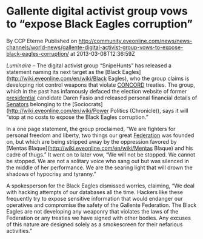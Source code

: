 # Gallente digital activist group vows to “expose Black Eagles corruption”
By CCP Eterne
Published on http://community.eveonline.com/news/news-channels/world-news/gallente-digital-activist-group-vows-to-expose-black-eagles-corruption/ at 2013-03-08T12:36:59Z

_Luminaire –_ The digital activist group “SnipeHunts” has released a statement naming its next target as the [Black Eagles](http://wiki.eveonline.com/en/wiki/Black Eagles), who the group claims is developing riot control weapons that violate [CONCORD](http://wiki.eveonline.com/en/wiki/CONCORD) treaties. The group, which in the past has infamously defaced the election website of former [presidential](http://wiki.eveonline.com/en/wiki/President) candidate Daren Fasio and released personal financial details of [Senators](http://wiki.eveonline.com/en/wiki/Senate) belonging to the [Sociocrats](http://wiki.eveonline.com/en/wiki/Power Politics (Chronicle)), says it will “stop at no costs to expose the Black Eagles corruption.”

In a one page statement, the group proclaimed, “We are fighters for personal freedom and liberty, two things our great [Federation](http://wiki.eveonline.com/en/wiki/Gallente) was founded on, but which are being stripped away by the oppression favored by [Mentas Blaque](http://wiki.eveonline.com/en/wiki/Mentas Blaque) and his cadre of thugs.” It went on to later vow, “We will not be stopped. We cannot be stopped. We are not a solitary voice who sang out but was silenced in the middle of her performance. We are the searing light that will drown the shadows of hypocrisy and tyranny.”

A spokesperson for the Black Eagles dismissed worries, claiming, “We deal with hacking attempts of our databases all the time. Hackers like these frequently try to expose sensitive information that would endanger our operatives and compromise the safety of the Gallente Federation. The Black Eagles are not developing any weaponry that violates the laws of the Federation or any treaties we have signed with other bodies. Any excuses of this nature are designed solely as a smokescreen for their nefarious activities.”

